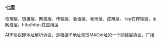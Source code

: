 ### 七层
物理层、链接层、网络层、传输层、会话层、表示层、应用层。
tcp在传输层，ip网络层，http/https在应用层

ARP协议即地址解析协议，是根据IP地址获取MAC地址的一个网络层协议。广播